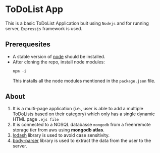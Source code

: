 # ToDoList App
This is a basic ToDoList Application buit using `Nodejs` and for running server, `Expressjs` framework is used.
## Prerequesites
* A stable version of <a href='https://nodejs.org/en/download'>node</a> should be installed.
* After cloning the repo, install node modules:
  ```js
  npm -i
  ```
  This installs all the node modules mentioned in the `package.json` file.
## About
1. It is a multi-page application (i.e., user is able to add a multiple ToDoLists based on their category) which only has a single dynamic HTML page `.ejs file`
2. It is connected to a NOSQL databasse `mongodb` from a freenremote storage tier from aws using **mongodb atlas**.
3. <a href='https://www.npmjs.com/package/lodash'>lodash</a> library is used to avoid case sensitivity.
4. <a href='https://www.npmjs.com/package/body-parser'>body-parser</a> library is used to extract the data from the user to the server.

